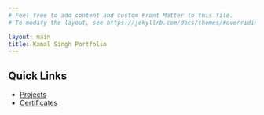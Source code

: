 ```yaml
---
# Feel free to add content and custom Front Matter to this file.
# To modify the layout, see https://jekyllrb.com/docs/themes/#overriding-theme-defaults

layout: main
title: Kamal Singh Portfolio
---
```

## Quick Links

- [Projects](/projects)
- [Certificates](/certificates)